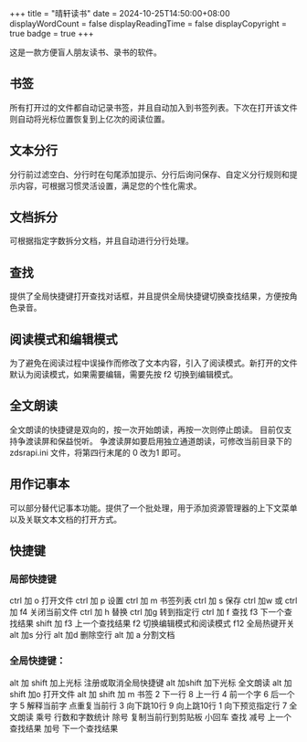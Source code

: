 +++
title = "晴轩读书"
date = 2024-10-25T14:50:00+08:00
displayWordCount = false
displayReadingTime = false
displayCopyright = true
badge = true
+++


这是一款方便盲人朋友读书、录书的软件。


## 书签

所有打开过的文件都自动记录书签，并且自动加入到书签列表。下次在打开该文件则自动将光标位置恢复到上亿次的阅读位置。

## 文本分行

分行前过滤空白、分行时在句尾添加提示、分行后询问保存、自定义分行规则和提示内容，可根据习惯灵活设置，满足您的个性化需求。

## 文档拆分

可根据指定字数拆分文档，并且自动进行分行处理。

## 查找

提供了全局快捷键打开查找对话框，并且提供全局快捷键切换查找结果，方便按角色录音。

## 阅读模式和编辑模式

为了避免在阅读过程中误操作而修改了文本内容，引入了阅读模式。新打开的文件默认为阅读模式，如果需要编辑，需要先按 f2 切换到编辑模式。

## 全文朗读

全文朗读的快捷键是双向的，按一次开始朗读，再按一次则停止朗读。
目前仅支持争渡读屏和保益悦听。
争渡读屏如要启用独立通道朗读，可修改当前目录下的zdsrapi.ini 文件，将第四行末尾的 0 改为1 即可。

## 用作记事本

可以部分替代记事本功能。提供了一个批处理，用于添加资源管理器的上下文菜单以及关联文本文档的打开方式。

## 快捷键

### 局部快捷键

ctrl 加 o 打开文件
ctrl 加 p 设置
ctrl 加 m 书签列表
ctrl 加 s 保存
ctrl 加w 或 ctrl 加 f4 关闭当前文件
ctrl 加 h 替换
ctrl 加g 转到指定行
ctrl 加 f 查找
f3 下一个查找结果
shift 加 f3 上一个查找结果
f2 切换编辑模式和阅读模式
f12 全局热键开关
alt 加s 分行
alt 加d 删除空行
alt 加 a 分割文档

### 全局快捷键：

alt 加 shift 加上光标 注册或取消全局快捷键
alt 加shift 加下光标 全文朗读
alt 加shift 加o 打开文件
alt 加 shift 加 m 书签
2 下一行
8 上一行
4 前一个字
6 后一个字
5 解释当前字
点重复当前行
3 向下跳10行
9 向上跳10行
1 向下预览指定行
7 全文朗读
乘号 行数和字数统计
除号 复制当前行到剪贴板
小回车 查找
减号 上一个查找结果
加号 下一个查找结果
